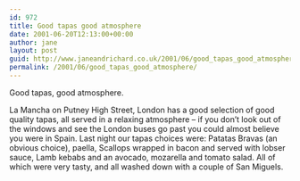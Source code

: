 ```yaml
---
id: 972
title: Good tapas good atmosphere
date: 2001-06-20T12:13:00+00:00
author: jane
layout: post
guid: http://www.janeandrichard.co.uk/2001/06/good_tapas_good_atmosphere
permalink: /2001/06/good_tapas_good_atmosphere/
---
```

Good tapas, good atmosphere.

La Mancha on Putney High Street, London has a good selection of good quality tapas, all served in a relaxing atmosphere &#8211; if you don&#8217;t look out of the windows and see the London buses go past you could almost believe you were in Spain. Last night our tapas choices were: Patatas Bravas (an obvious choice), paella, Scallops wrapped in bacon and served with lobser sauce, Lamb kebabs and an avocado, mozarella and tomato salad. All of which were very tasty, and all washed down with a couple of San Miguels.